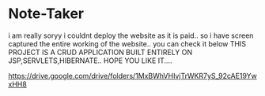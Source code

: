 # Note-Taker

i am really soryy i couldnt deploy the website as it is paid.. so i have screen captured the entire working of the website.. you can check it below
THIS PROJECT IS A CRUD APPLICATION BUILT ENTIRELY ON JSP,SERVLETS,HIBERNATE..
HOPE YOU LIKE IT....

https://drive.google.com/drive/folders/1MxBWhVHIvjTrWKR7yS_92cAE19YwxHH8
